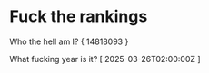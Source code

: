 # Fuck the rankings

Who the hell am I?
{ 14818093 }

What fucking year is it?
[ 2025-03-26T02:00:00Z ]
